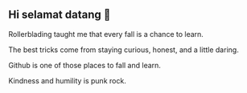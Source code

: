 ## Hi selamat datang 👋

Rollerblading taught me that every fall is a chance to learn. 

The best tricks come from staying curious, honest, and a little daring.

Github is one of those places to fall and learn.

Kindness and humility is punk rock.
